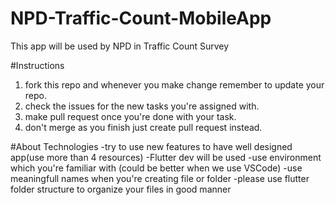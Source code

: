 # NPD-Traffic-Count-MobileApp
This app will be used by NPD in Traffic Count Survey

#Instructions
1. fork this repo and whenever you make change remember to update your repo.
2. check the issues for the new tasks you're assigned with.
3. make pull request once you're done with your task.
4. don't merge as you finish just create pull request instead.

#About Technologies
-try to use new features to have well designed app(use more than 4 resources)
-Flutter dev will be used 
-use environment which you're familiar with (could be better when we use VSCode)
-use meaningfull names when you're creating file or folder
-please use flutter folder structure to organize your files in good manner
